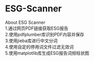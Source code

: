 # ESG-Scanner
About ESG Scanner  
1.通过网页PDF链接获取ESG报告  
2.使用pdfplumber库识别PDF内容并保存  
3.使用jieba库进行中文分词  
4.使用自定的停用词文件过滤无效词  
5.使用matplotlib库生成ESG报告词频柱状图  
